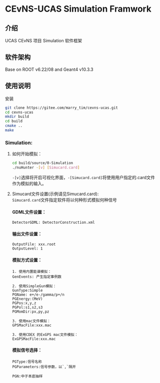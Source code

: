 # CEvNS-UCAS Simulation Framwork

## 介绍
UCAS CEvNS 项目 Simulation 软件框架

## 软件架构

Base on ROOT v6.22/08 and Geant4 v10.3.3

## 使用说明
安装
```bash
git clone https://gitee.com/marry_tim/cevns-ucas.git
cd cevns-ucas
mkdir build
cd build
cmake ..
make
```


### Simulation:
1.  如何开始模拟：  
    ```bash
    cd build/source/0-Simulation
    ./nuHunter -[v] [Simucard.card]
    ```
    `-[v]`选择将开启可视化界面，`-[Simucard.card]`将使用用户指定的.card文件作为模拟的输入。
2.  Simucard文件设置(示例请见Simucard.card):  
    `Simucard.card`文件指定软件将以何种形式模拟何种信号

    #### GDML文件设置：  
        DetectorGDML: DetectorConstruction.xml

    #### 输出文件设置：
        OutputFile: xxx.root
        OutputLevel: 1

    #### 模拟方式设置：   
        1. 使用内置能谱模拟：
        GenEvents: 产生指定事例数  
        
        2. 使用SimpleGun模拟：
        GunType:Simple  
        PGName: e+/e-/gamma/p+/n
        PGEnergy:(MeV)
        PGPos:x,y,z
        PGPol:s1,s2,s3
        PGMomDir:px,py,pz
        
        3. 使用mac文件模拟：
        GPSMacFile:xxx.mac

        3. 使用CDEX 的ExGPS mac文件模拟：
        ExGPSMacFile:xxx.mac

    #### 模拟信号选择：  
        PGType:信号名称
        PGParameters:信号参数，以`,`隔开  
        
        PGN:中子本底抽样



